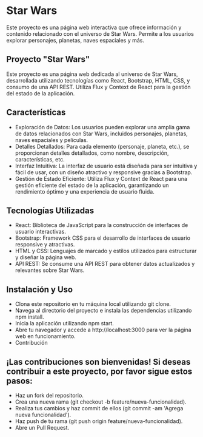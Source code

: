 # Star Wars
<p>Este proyecto es una página web interactiva que ofrece información y contenido relacionado con el universo de Star Wars. Permite a los usuarios explorar personajes, planetas, naves espaciales y más.</p>


## Proyecto "Star Wars"
<p>Este proyecto es una página web dedicada al universo de Star Wars, desarrollada utilizando tecnologías como React, Bootstrap, HTML, CSS, y consumo de una API REST. Utiliza Flux y Context de React para la gestión del estado de la aplicación.</p>


## Características
<ul>
	<li>Exploración de Datos: Los usuarios pueden explorar una amplia gama de datos relacionados con Star Wars, incluidos personajes, planetas, naves espaciales y películas.</li>
	<li>Detalles Detallados: Para cada elemento (personaje, planeta, etc.), se proporcionan detalles detallados, como nombre, descripción, características, etc.</li>
	<li>Interfaz Intuitiva: La interfaz de usuario está diseñada para ser intuitiva y fácil de usar, con un diseño atractivo y responsive gracias a Bootstrap.</li>
	<li>Gestión de Estado Eficiente: Utiliza Flux y Context de React para una gestión eficiente del estado de la aplicación, garantizando un rendimiento óptimo y una experiencia de usuario fluida.</li>
</ul>	
	
 ## Tecnologías Utilizadas
 <ul>
	<li>React: Biblioteca de JavaScript para la construcción de interfaces de usuario interactivas.</li>
	<li>Bootstrap: Framework CSS para el desarrollo de interfaces de usuario responsive y atractivas.</li>
	<li>HTML y CSS: Lenguajes de marcado y estilos utilizados para estructurar y diseñar la página web.</li>
	<li>API REST: Se consume una API REST para obtener datos actualizados y relevantes sobre Star Wars.</li>
 </ul>	

	
## Instalación y Uso
<ul>	
	<li>Clona este repositorio en tu máquina local utilizando git clone.</li>
	<li>Navega al directorio del proyecto e instala las dependencias utilizando npm install.</li>
	<li>Inicia la aplicación utilizando npm start.</li>
	<li>Abre tu navegador y accede a http://localhost:3000 para ver la página web en funcionamiento.</li>
	<li>Contribución</li>
</ul>
	
 ## ¡Las contribuciones son bienvenidas! Si deseas contribuir a este proyecto, por favor sigue estos pasos:
<ul>
	<li>Haz un fork del repositorio.</li>
	<li>Crea una nueva rama (git checkout -b feature/nueva-funcionalidad).</li>
	<li>Realiza tus cambios y haz commit de ellos (git commit -am 'Agrega nueva funcionalidad').</li>
	<li>Haz push de tu rama (git push origin feature/nueva-funcionalidad).</li>
	<li>Abre un Pull Request.</li>
</ul>
